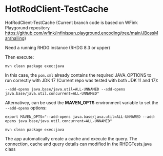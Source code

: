 # HotRodClient-TestCache
HotRodClient-TestCache (Current branch code is based on WFink Playgorund repository https://github.com/wfink/infinispan.playground.encoding/tree/main/JBossMarshalling)


Need a running RHDG instance (RHDG 8.3 or upper)

Then execute:
~~~
mvn clean package exec:java
~~~

In this case, the `pom.xml` already contains the required JAVA_OPTIONS to run correctly with JDK 17 (Current repo was tested with both JDK 11 and 17):
~~~
--add-opens java.base/java.util=ALL-UNNAMED --add-opens java.base/java.util.concurrent=ALL-UNNAMED"
~~~

Alternativey, can be used the **MAVEN_OPTS** environment variable to set the `--add-opens` options:
~~~
export MAVEN_OPTS="--add-opens java.base/java.util=ALL-UNNAMED --add-opens java.base/java.util.concurrent=ALL-UNNAMED"

mvn clean package exec:java
~~~

The app automatically create a cache and execute the query. The connection, cache and query details can modified in the RHDGTests.java class
